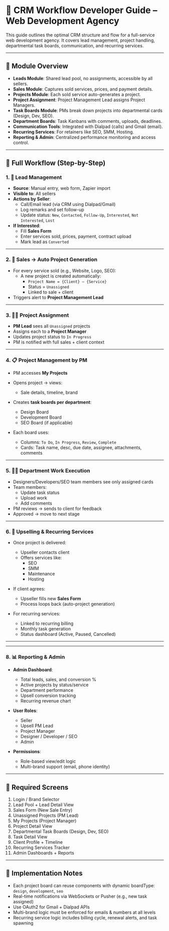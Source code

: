 # 🧠 CRM Workflow Developer Guide – Web Development Agency

This guide outlines the optimal CRM structure and flow for a full-service web development agency. It covers lead management, project handling, departmental task boards, communication, and recurring services.

---

## 📌 Module Overview

- **Leads Module**: Shared lead pool, no assignments, accessible by all sellers.
- **Sales Module**: Captures sold services, prices, and payment details.
- **Projects Module**: Each sold service auto-generates a project.
- **Project Assignment**: Project Management Lead assigns Project Managers.
- **Task Boards Module**: PMs break down projects into departmental cards (Design, Dev, SEO).
- **Department Boards**: Task Kanbans with comments, uploads, deadlines.
- **Communication Tools**: Integrated with Dialpad (calls) and Gmail (email).
- **Recurring Services**: For retainers like SEO, SMM, Hosting.
- **Reporting & Admin**: Centralized performance monitoring and access control.

---

## 🧩 Full Workflow (Step-by-Step)

### 1. 🚀 Lead Management

- **Source**: Manual entry, web form, Zapier import
- **Visible to**: All sellers
- **Actions by Seller**:
  - Call/Email lead (via CRM using Dialpad/Gmail)
  - Log remarks and set follow-up
  - Update status: `New`, `Contacted`, `Follow-Up`, `Interested`, `Not Interested`, `Lost`
- **If Interested**:
  - Fill **Sales Form**
  - Enter services sold, prices, payment, contract upload
  - Mark lead as `Converted`

---

### 2. 🧾 Sales → Auto Project Generation

- For every service sold (e.g., Website, Logo, SEO):
  - A new project is created automatically:
    - `Project Name = {Client} – {Service}`
    - Status = `Unassigned`
    - Linked to sale + client
- Triggers alert to **Project Management Lead**

---

### 3. 👨‍💼 Project Assignment

- **PM Lead** sees all `Unassigned` projects
- Assigns each to a **Project Manager**
- Updates project status to `In Progress`
- PM is notified with full sales + client context

---

### 4. 📋 Project Management by PM

- PM accesses **My Projects**
- Opens project → views:
  - Sale details, timeline, brand
- Creates **task boards per department**:
  - Design Board
  - Development Board
  - SEO Board (if applicable)

- Each board uses:
  - Columns: `To Do`, `In Progress`, `Review`, `Complete`
  - Cards: Task name, desc, due date, assignee, attachments, comments

---

### 5. 🧑‍🎨 Department Work Execution

- Designers/Developers/SEO team members see only assigned cards
- Team members:
  - Update task status
  - Upload work
  - Add comments
- PM reviews → sends to client for feedback
- Approved → move to next stage

---

### 6. 🔁 Upselling & Recurring Services

- Once project is delivered:
  - Upseller contacts client
  - Offers services like:
    - SEO
    - SMM
    - Maintenance
    - Hosting

- If client agrees:
  - Upseller fills new **Sales Form**
  - Process loops back (auto-project generation)

- For recurring services:
  - Linked to recurring billing
  - Monthly task generation
  - Status dashboard (Active, Paused, Cancelled)

---

---

### 8. 📊 Reporting & Admin

- **Admin Dashboard**:
  - Total leads, sales, and conversion %
  - Active projects by status/service
  - Department performance
  - Upsell conversion tracking
  - Recurring revenue chart

- **User Roles**:
  - Seller
  - Upsell PM Lead
  - Project Manager
  - Designer / Developer / SEO
  - Admin

- **Permissions**:
  - Role-based view/edit logic
  - Multi-brand support (email, phone identity)

---

## 🧱 Required Screens

1. Login / Brand Selector  
2. Lead Pool + Lead Detail View  
3. Sales Form (New Sale Entry)  
4. Unassigned Projects (PM Lead)  
5. My Projects (Project Manager)  
6. Project Detail View  
7. Departmental Task Boards (Design, Dev, SEO)  
8. Task Detail View  
9. Client Profile + Timeline   
11. Recurring Services Tracker  
12. Admin Dashboards + Reports  

---

## 📌 Implementation Notes

- Each project board can reuse components with dynamic boardType: `design`, `development`, `seo`
- Real-time notifications via WebSockets or Pusher (e.g., new task assigned)
- Use OAuth2 for Gmail + Dialpad APIs
- Multi-brand logic must be enforced for emails & numbers at all levels
- Recurring service logic includes billing cycle, renewal alerts, and task spawning

